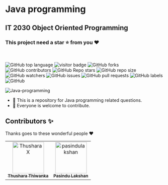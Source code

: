 # Java programming

<h2><strong>IT 2030 Object Oriented Programming</strong></h2>

### This project need a **star** ⭐ from you ♥
<br>

![GitHub top language](https://img.shields.io/github/languages/top/ThusharaX/Java-programming)
![visitor badge](https://visitor-badge.glitch.me/badge?page_id=ThusharaX.Java-programming)
![GitHub forks](https://img.shields.io/github/forks/ThusharaX/Java-programming?style=social)
![GitHub contributors](https://img.shields.io/github/contributors/ThusharaX/Java-programming)
![GitHub Repo stars](https://img.shields.io/github/stars/ThusharaX/Java-programming?style=social)
![GitHub repo size](https://img.shields.io/github/repo-size/ThusharaX/Java-programming)
![GitHub watchers](https://img.shields.io/github/watchers/ThusharaX/Java-programming?style=social)
![GitHub issues](https://img.shields.io/github/issues/ThusharaX/Java-programming)
![GitHub pull requests](https://img.shields.io/github/issues-pr/ThusharaX/Java-programming)
![GitHub labels](https://img.shields.io/github/labels/ThusharaX/Java-programming/help%20wanted)
![GitHub](https://img.shields.io/github/license/ThusharaX/Java-programming)

![Java-programming](https://socialify.git.ci/ThusharaX/Java-programming/image?description=1&forks=1&language=1&logo=https%3A%2F%2Fraw.githubusercontent.com%2FBinaryMatter%2FBinaryMatter.github.io%2Fgh-pages%2FlogoRoundwithBorder.png&owner=1&pattern=Circuit%20Board&stargazers=1&theme=Dark)

- 🌱 This is a repository for Java programming related questions.
- 👯 Everyone is welcome to contribute.

## Contributors ✨

Thanks goes to these wonderful people :heart:

<!-- readme: contributors -start -->
<table>
<tr>
    <td align="center">
        <a href="https://github.com/ThusharaX">
            <img src="https://avatars.githubusercontent.com/u/47711719?v=4" width="100(px);" alt="ThusharaX"/>
            <br />
            <sub><b>Thushara Thiwanka</b></sub>
        </a>
    </td>
    <td align="center">
        <a href="https://github.com/pasindulakshan">
            <img src="https://avatars.githubusercontent.com/u/74607482?v=4" width="100(px);" alt="pasindulakshan"/>
            <br />
            <sub><b>Pasindu Lakshan</b></sub>
        </a>
    </td></tr>
</table>
<!-- readme: contributors -end -->
